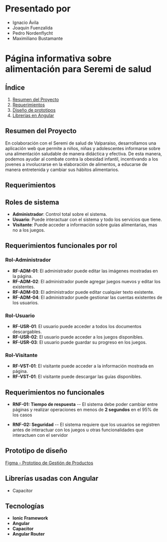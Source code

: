# Presentado por
- Ignacio Ávila
- Joaquin Fuenzalida
- Pedro Nordenflycht
- Maximiliano Bustamante
# Página informativa sobre alimentación para Seremi de salud

## Índice
1. [Resumen del Proyecto](#resumen-del-proyecto)
2. [Requerimientos](#requerimientos)
3. [Diseño de prototipos](#prototipo-de-diseño)
4. [Librerías en Angular](#liberías-usadas-con-angular)

## Resumen del Proyecto

En colaboración con el Seremi de salud de Valparaiso, desarrollamos una aplicación web que permite a niños, niñas y adolescentes informarse sobre una alimentación saludable de manera didáctica y efectiva.
De esta manera, podemos ayudar al combate contra la obesidad infantil, incentivando a los jovenes a involucrarse en la elaboración de alimentos, a educarse de manera entretenida y cambiar sus hábitos alimentarios.

## Requerimientos

## Roles de sistema
- **Administrador**: Control total sobre el sistema.
- **Usuario**: Puede interactuar con el sistema y todo los servicios que tiene.
- **Visitante**: Puede acceder a información sobre guías alimentarias, mas no a los juegos.

## Requerimientos funcionales por rol

### Rol-Administrador

- **RF-ADM-01**: El administrador puede editar las imágenes mostradas en la página.
- **RF-ADM-02**: El administrador puede agregar juegos nuevos y editar los existentes.
- **RF-ADM-03**: El administrador puede editar cualquier texto existente.
- **RF-ADM-04**: El administrador puede gestionar las cuentas existentes de los usuarios.

### Rol-Usuario

- **RF-USR-01**: El usuario puede acceder a todos los documentos descargables.
- **RF-USR-02**: El usuario puede acceder a los juegos disponibles.
- **RF-USR-03**: El usuario puede guardar su progreso en los juegos.

### Rol-Visitante

- **RF-VST-01**: El visitante puede acceder a la información mostrada en página.
- **RF-VST-01**: El visitante puede descargar las guías disponibles.

## Requerimientos no funcionales

- **RNF-01: Tiempo de respuesta**
  -- El sistema debe poder cambiar entre páginas y realizar operaciones en menos de **2 segundos** en el 95% de los casos

- **RNF-02: Seguridad**
  -- El sistema requiere que los usuarios se registren antes de interactuar con los juegos u otras funcionalidades que interactuen con el servidor

## Prototipo de diseño
  [Figma - Prototipo de Gestión de Productos](https://www.figma.com/design/CyMXU4iewzxkBKHLAQkgN8/Proyecto-seremi?node-id=0-1&p=f)

## Librerías usadas con Angular

 - Capacitor
 
## Tecnologías

- **Ionic Framework**
- **Angular**
- **Capacitor**
- **Angular Router**
